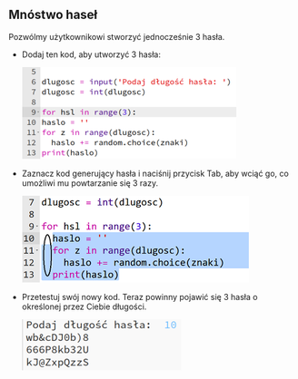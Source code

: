 ## Mnóstwo haseł

Pozwólmy użytkownikowi stworzyć jednocześnie 3 hasła.



+ Dodaj ten kod, aby utworzyć 3 hasła:

    ![zrzut ekranu](images/passwords-num-loop.png)

+ Zaznacz kod generujący hasła i naciśnij przycisk Tab, aby wciąć go, co umożliwi mu powtarzanie się 3 razy.

    ![zrzut ekranu](images/passwords-num-indent.png)

+ Przetestuj swój nowy kod. Teraz powinny pojawić się 3 hasła o określonej przez Ciebie długości.

    ![zrzut ekranu](images/passwords-num-test.png)




